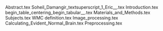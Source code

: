 Abstract.tex
Soheil_Damangir_textsuperscript_1_Eric__.tex
Introduction.tex
begin_table_centering_begin_tabular__.tex
Materials_and_Methods.tex
Subjects.tex
WMC definition.tex
Image_processing.tex
Calculating_Evident_Normal_Brain.tex
Preprocessing.tex
    
  